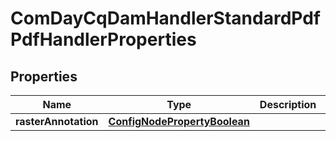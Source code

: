 

# ComDayCqDamHandlerStandardPdfPdfHandlerProperties

## Properties

Name | Type | Description | Notes
------------ | ------------- | ------------- | -------------
**rasterAnnotation** | [**ConfigNodePropertyBoolean**](ConfigNodePropertyBoolean.md) |  |  [optional]



